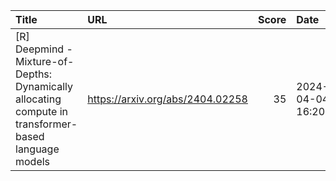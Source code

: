 | Title                                                                                                 | URL                              |   Score | Date                |
|:------------------------------------------------------------------------------------------------------|:---------------------------------|--------:|:--------------------|
| [R] Deepmind - Mixture-of-Depths: Dynamically allocating compute in transformer-based language models | https://arxiv.org/abs/2404.02258 |      35 | 2024-04-04 16:20:00 |